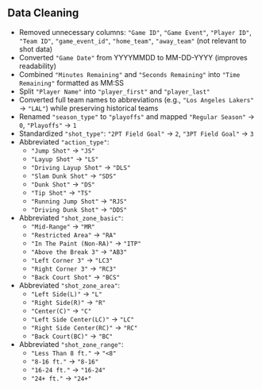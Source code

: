 ## Data Cleaning
- Removed unnecessary columns: `"Game ID"`, `"Game Event"`, `"Player ID"`, `"Team ID"`, `"game_event_id"`, `"home_team"`, `"away_team"` (not relevant to shot data)  
- Converted `"Game Date"` from YYYYMMDD to MM-DD-YYYY (improves readability)  
- Combined `"Minutes Remaining"` and `"Seconds Remaining"` into `"Time Remaining"` formatted as MM:SS  
- Split `"Player Name"` into `"player_first"` and `"player_last"`  
- Converted full team names to abbreviations (e.g., `"Los Angeles Lakers"` → `"LAL"`) while preserving historical teams  
- Renamed `"season_type"` to `"playoffs"` and mapped `"Regular Season"` → `0`, `"Playoffs"` → `1`  
- Standardized `"shot_type"`: `"2PT Field Goal"` → `2`, `"3PT Field Goal"` → `3`  
- Abbreviated `"action_type"`:  
  - `"Jump Shot"` → `"JS"`  
  - `"Layup Shot"` → `"LS"`  
  - `"Driving Layup Shot"` → `"DLS"`  
  - `"Slam Dunk Shot"` → `"SDS"`  
  - `"Dunk Shot"` → `"DS"`  
  - `"Tip Shot"` → `"TS"`  
  - `"Running Jump Shot"` → `"RJS"`  
  - `"Driving Dunk Shot"` → `"DDS"`  
- Abbreviated `"shot_zone_basic"`:  
  - `"Mid-Range"` → `"MR"`  
  - `"Restricted Area"` → `"RA"`  
  - `"In The Paint (Non-RA)"` → `"ITP"`  
  - `"Above the Break 3"` → `"AB3"`  
  - `"Left Corner 3"` → `"LC3"`  
  - `"Right Corner 3"` → `"RC3"`  
  - `"Back Court Shot"` → `"BCS"`  
- Abbreviated `"shot_zone_area"`:  
  - `"Left Side(L)"` → `"L"`  
  - `"Right Side(R)"` → `"R"`  
  - `"Center(C)"` → `"C"`  
  - `"Left Side Center(LC)"` → `"LC"`  
  - `"Right Side Center(RC)"` → `"RC"`  
  - `"Back Court(BC)"` → `"BC"`  
- Abbreviated `"shot_zone_range"`:  
  - `"Less Than 8 ft."` → `"<8"`  
  - `"8-16 ft."` → `"8-16"`  
  - `"16-24 ft."` → `"16-24"`  
  - `"24+ ft."` → `"24+"`  